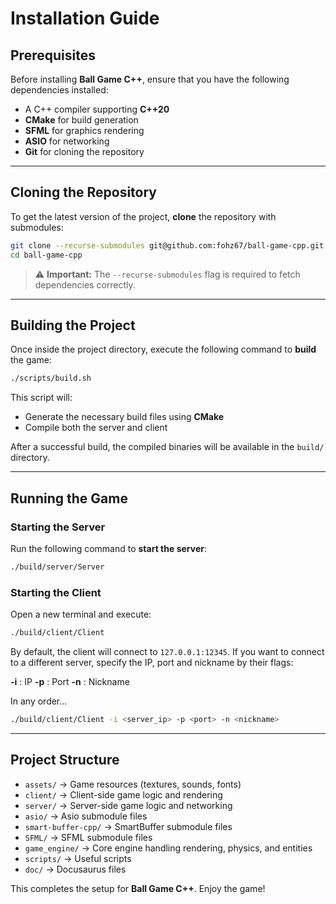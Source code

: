 # Installation Guide

## Prerequisites

Before installing **Ball Game C++**, ensure that you have the following dependencies installed:

- A C++ compiler supporting **C++20**
- **CMake** for build generation
- **SFML** for graphics rendering
- **ASIO** for networking
- **Git** for cloning the repository

---

## Cloning the Repository

To get the latest version of the project, **clone** the repository with submodules:

```bash
git clone --recurse-submodules git@github.com:fohz67/ball-game-cpp.git
cd ball-game-cpp
```

> ⚠️ **Important:** The `--recurse-submodules` flag is required to fetch dependencies correctly.

---

## Building the Project

Once inside the project directory, execute the following command to **build** the game:

```bash
./scripts/build.sh
```

This script will:
- Generate the necessary build files using **CMake**
- Compile both the server and client

After a successful build, the compiled binaries will be available in the `build/` directory.

---

## Running the Game

### Starting the Server

Run the following command to **start the server**:

```bash
./build/server/Server
```

### Starting the Client

Open a new terminal and execute:

```bash
./build/client/Client
```

By default, the client will connect to `127.0.0.1:12345`. If you want to connect to a different server, specify the IP, port and nickname by their flags:

**-i** : IP
**-p** : Port
**-n** : Nickname

In any order...

```bash
./build/client/Client -i <server_ip> -p <port> -n <nickname>
```

---

## Project Structure

- `assets/` → Game resources (textures, sounds, fonts)
- `client/` → Client-side game logic and rendering
- `server/` → Server-side game logic and networking
- `asio/` → Asio submodule files
- `smart-buffer-cpp/` → SmartBuffer submodule files
- `SFML/` → SFML submodule files
- `game_engine/` → Core engine handling rendering, physics, and entities
- `scripts/` → Useful scripts
- `doc/` → Docusaurus files

This completes the setup for **Ball Game C++**. Enjoy the game!

